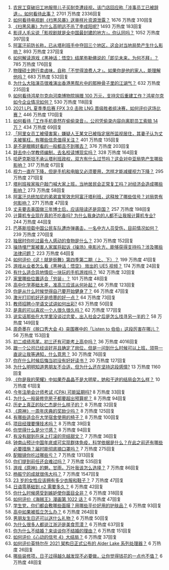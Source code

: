1. [农民工穿破旧工地服带儿子买耐克遭歧视，该门店回应称「涉事员工已被辞退」，如何看待此事？](https://www.zhihu.com/question/481174491) 2701 万热度 2336回复
1. [如何看待电视剧《扫黑风暴》送审样片资源泄露？](https://www.zhihu.com/question/481330328) 1676 万热度 310回复
1. [《扫黑风暴》为什么高明远不杀了李成阳呢?](https://www.zhihu.com/question/481047871) 1493 万热度 183回复
1. [影评人毛尖说「影视剧就是全中国最封建的地方」，你认同吗？](https://www.zhihu.com/question/480959905) 1052 万热度 397回复
1. [阿富汗前防长称，已从塔利班手中夺回三个地区，这会对当地局势产生什么影响？](https://www.zhihu.com/question/481355579) 893 万热度 237回复
1. [如何解读游戏《黑神话：悟空》结尾弥勒佛说的「即见未来，为何不拜」？](https://www.zhihu.com/question/481173215) 785 万热度 176回复
1. [物理硕士跨行卖卤味，自称「不觉得浪费人才」。如果你是他的家人，能理解他吗？](https://www.zhihu.com/question/480359455) 683 万热度 532回复
1. [为什么大陆演员很难演出香港黑帮片中的那种骨子里的江湖气？](https://www.zhihu.com/question/480849535) 632 万热度 235回复
1. [如何看待鸿星尔克向河南博物院捐赠 100 万元，支持灾后重建工作？鸿星尔克如今企业情况如何？](https://www.zhihu.com/question/481347084) 530 万热度 118回复
1. [2021 LPL 夏季季后赛 FPX 3:0 击败 LNG 晋级胜者组决赛，如何评价这场比赛？](https://www.zhihu.com/question/481458042) 446 万热度 170回复
1. [如何看待「工作手机竟然在偷偷录音」，公司凭偷录内容向离职员工索赔 14 万？](https://www.zhihu.com/question/480979026) 434 万热度 69回复
1. [「阿里女员工被侵害案」嫌疑人王某文已被指定居所监视居住，其妻子认为丈夫被冤枉，有哪些信息值得关注？](https://www.zhihu.com/question/481454197) 401 万热度 135回复
1. [是不是眼睛好看的一般都丑不到哪去？](https://www.zhihu.com/question/480505441) 376 万热度 203回复
1. [辞去中小学教师编制，去名校读博现实吗？](https://www.zhihu.com/question/447564308) 328 万热度 164回复
1. [哈萨克斯坦不承认塔利班政权，双方有什么过节吗？这会对中亚局势产生哪些影响？](https://www.zhihu.com/question/481253845) 317 万热度 67回复
1. [视力一直在下降，但是手机和电脑又必须要用，怎样才能减缓视力下降？](https://www.zhihu.com/question/29378502) 295 万热度 271回复
1. [塔利班挨家挨户敲门喊大家上班，当地居民会正常复工吗？对经济会造成哪些影响？](https://www.zhihu.com/question/481261418) 273 万热度 58回复
1. [阿富汗总统加尼的弟弟宣誓效忠阿富汗塔利班，这释放了哪些信号？对局势有何影响？](https://www.zhihu.com/question/481499823) 271 万热度 47回复
1. [丈夫要去美国做三年博士后，应该陪读还是异国？](https://www.zhihu.com/question/345157388) 257 万热度 198回复
1. [计算机专业现在真的不吃香吗? 为什么我身边的人都不让我报计算机专业?](https://www.zhihu.com/question/470635141) 244 万热度 44回复
1. [巴基斯坦载中国公民车队遭炸弹袭击，一名中方人员受伤，目前情况如何？](https://www.zhihu.com/question/481364036) 239 万热度 270回复
1. [独居时你吃过最令人感动的食物是什么？](https://www.zhihu.com/question/479196656) 230 万热度 152回复
1. [操场埋尸案被害人家属将起诉《操场》电影片方，能够获得支持吗？涉及哪些法律问题？](https://www.zhihu.com/question/481239064) 223 万热度 64回复
1. [如何评价《这！就是街舞》第四季第二期（上、下）？](https://www.zhihu.com/question/481470049) 199 万热度 41回复
1. [游戏从业者怎么看《黑神话：悟空》 放出的 UE5 视频？](https://www.zhihu.com/question/481230861) 174 万热度 24回复
1. [有什么适合异地情侣一块玩的手机游戏吗？](https://www.zhihu.com/question/314734641) 162 万热度 32回复
1. [家里哪些位置适合「穷装」？](https://www.zhihu.com/question/441324496) 101 万热度 48回复
1. [高中化学基础太差，准高三应该从何补起？](https://www.zhihu.com/question/466943473) 66 万热度 123回复
1. [你是从什么时候觉得自己要开始健身了？](https://www.zhihu.com/question/473214543) 66 万热度 47回复
1. [激光打印机好还是喷墨的好一点？](https://www.zhihu.com/question/26684736) 64 万热度 73回复
1. [教师招聘小学语文试讲如何出彩?](https://www.zhihu.com/question/337007900) 63 万热度 50回复
1. [是真的可以喜欢一个人很久很久吗？](https://www.zhihu.com/question/480834639) 62 万热度 177回复
1. [说实话那些在大学里没谈过恋爱，出入社会之后是怎么找寻另一半的？](https://www.zhihu.com/question/432440454) 58 万热度 149回复
1. [周奇墨在《脱口秀大会 4》突围赛中的「Listen to 伯伯」这段厉害在哪儿？](https://www.zhihu.com/question/480511536) 56 万热度 153回复
1. [初二成绩吊尾，初三还有可能考上高中吗？](https://www.zhihu.com/question/468628888) 36 万热度 4016回复
1. [跟一个公司已经谈好并且确定了岗位，但是一问到什么时候可以上班，领导一直说让我等通知，什么意思？](https://www.zhihu.com/question/472994909) 30 万热度 76回复
1. [你在什么时候后悔当初没有好好读书？](https://www.zhihu.com/question/481258616) 20 万热度 127回复
1. [为什么明明知道男朋友不合适，但为什么还在坚持这段感情?](https://www.zhihu.com/question/460992487) 13 万热度 1160回复
1. [《你是我的荣耀》中如果乔晶晶不是大明星，她和于途的结局会怎么样？](https://www.zhihu.com/question/477389590) 10 万热度 61回复
1. [今年注册会计师考试 (CPA) 可能延期吗?](https://www.zhihu.com/question/477652954) 8 万热度 33回复
1. [为什么一般装修完房子都要超出预算呢？](https://www.zhihu.com/question/470586831) 8 万热度 94回复
1. [历史上真正的狄仁杰是什么样子的？](https://www.zhihu.com/question/30929537) 8 万热度 32回复
1. [《原神》一周年庆典的奖励少吗？](https://www.zhihu.com/question/481302406) 8 万热度 125回复
1. [有哪些适合在大学宿舍使用的椅子？](https://www.zhihu.com/question/28416669) 8 万热度 100回复
1. [项目经理要懂技术吗？](https://www.zhihu.com/question/471721851) 8 万热度 39回复
1. [你觉得什么是分寸感？](https://www.zhihu.com/question/421150527) 8 万热度 94回复
1. [有没有甜到在床上打滚的完结甜文？](https://www.zhihu.com/question/462480016) 7 万热度 36回复
1. [钟南山预计中国年底或可实现群体免疫，科学依据是什么？在此之前还有哪些必要措施？届时能彻底摘口罩吗？](https://www.zhihu.com/question/481200144) 7 万热度 275回复
1. [配眼镜你吃过哪些亏？](https://www.zhihu.com/question/318306672) 7 万热度 1313回复
1. [你们提到前任还会难过吗？](https://www.zhihu.com/question/477636151) 7 万热度 535回复
1. [游戏《原神》的魈，甘雨，万叶我该怎么选择？](https://www.zhihu.com/question/462366899) 7 万热度 86回复
1. [杨振宁的成就很伟大吗？](https://www.zhihu.com/question/38510046) 7 万热度 1547回复
1. [23 岁的女性应该拥有多少衣服和鞋子？](https://www.zhihu.com/question/35541446) 7 万热度 47回复
1. [日语零基础到 n2 需要多久？](https://www.zhihu.com/question/286675003) 6 万热度 42回复
1. [你什么时候感受到嫉妒使你面目全非？](https://www.zhihu.com/question/62535131) 6 万热度 318回复
1. [如何评价《海贼王》漫画第 1022 话？](https://www.zhihu.com/question/478984560) 6 万热度 47回复
1. [学生党，你们都会敷哪些面膜？用哪些平价好用的护肤品？](https://www.zhihu.com/question/445723645) 6 万热度 93回复
1. [高中如果被孤立怎么办？](https://www.zhihu.com/question/481373136) 6 万热度 264回复
1. [男朋友生日还可以送什么礼物？](https://www.zhihu.com/question/308636509) 6 万热度 50回复
1. [为什么很多人都说江浙沪是美食荒漠？](https://www.zhihu.com/question/456755817) 6 万热度 637回复
1. [你为什么不结婚？来谈谈你不结婚的理由？](https://www.zhihu.com/question/268802571) 6 万热度 151回复
1. [如何评价《心动的信号 4》大结局？](https://www.zhihu.com/question/481264856) 6 万热度 37回复
1. [如何评价英特尔在 2021 架构日正式公布的 Alder Lake 系列处理器？](https://www.zhihu.com/question/481026148) 6 万热度 26回复
1. [​哪些装修项，日子过得越久越发现不必要做，让你觉得钱花的一点也不值？](https://www.zhihu.com/question/438326516) 6 万热度 48回复